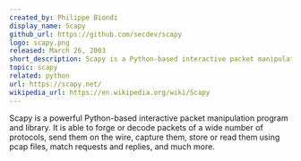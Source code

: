 ```yaml
---
created_by: Philippe Biondi
display_name: Scapy
github_url: https://github.com/secdev/scapy
logo: scapy.png
released: March 26, 2003
short_description: Scapy is a Python-based interactive packet manipulation program & library. It supports Python 2 & Python 3.
topic: scapy
related: python
url: https://scapy.net/
wikipedia_url: https://en.wikipedia.org/wiki/Scapy
---
```

Scapy is a powerful Python-based interactive packet manipulation program and library.
It is able to forge or decode packets of a wide number of protocols, send them on the wire, capture them, store or read them using pcap files, match requests and replies, and much more.

